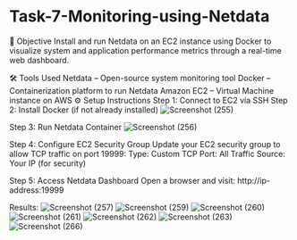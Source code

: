 # Task-7-Monitoring-using-Netdata

📌 Objective
Install and run Netdata on an EC2 instance using Docker to visualize system and application performance metrics through a real-time web dashboard.

🛠 Tools Used
Netdata – Open-source system monitoring tool
Docker – Containerization platform to run Netdata
Amazon EC2 – Virtual Machine instance on AWS
⚙️ Setup Instructions
Step 1: Connect to EC2 via SSH
Step 2: Install Docker (if not already installed)
![Screenshot (255)](https://github.com/user-attachments/assets/89690df0-14d5-4408-aeaa-3bc507654a64)

Step 3: Run Netdata Container
![Screenshot (256)](https://github.com/user-attachments/assets/bccf6504-0c5f-4030-a482-f499d0ac31a2)

Step 4: Configure EC2 Security Group
Update your EC2 security group to allow TCP traffic on port 19999:
Type: Custom TCP
Port: All Traffic
Source: Your IP (for security)

Step 5: Access Netdata Dashboard 
Open a browser and visit: http://ip-address:19999

Results:
![Screenshot (257)](https://github.com/user-attachments/assets/ab3a29a5-040f-4c9f-9511-92301c6be484)
![Screenshot (259)](https://github.com/user-attachments/assets/e5a0cfaf-d017-470e-a64e-4054b12bd891)
![Screenshot (260)](https://github.com/user-attachments/assets/ae378b54-c14f-47cf-906f-fa769e03c513)
![Screenshot (261)](https://github.com/user-attachments/assets/1d81ce5f-0c13-4100-a2fa-7f3edc1ba0e6)
![Screenshot (262)](https://github.com/user-attachments/assets/c14d94c7-46c8-4ee1-bcdd-98a079533b3d)
![Screenshot (263)](https://github.com/user-attachments/assets/105a660e-5959-42a7-92c7-10595ae416a2)
![Screenshot (266)](https://github.com/user-attachments/assets/0d29079e-4354-4c38-a68b-f5daf1f72f47)








